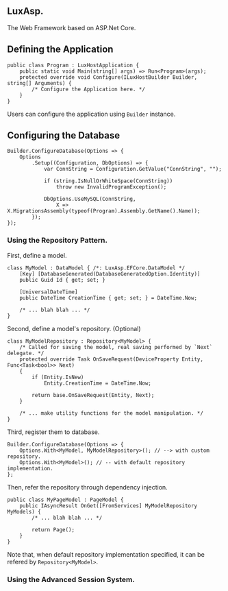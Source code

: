 ## LuxAsp.
The Web Framework based on ASP.Net Core.

## Defining the Application
```
public class Program : LuxHostApplication {
	public static void Main(string[] args) => Run<Program>(args);
	protected override void Configure(ILuxHostBuilder Builder, string[] Arguments) {
		/* Configure the Application here. */
	}
}
```
Users can configure the application using `Builder` instance.

## Configuring the Database
```
Builder.ConfigureDatabase(Options => {
	Options
		.Setup((Configuration, DbOptions) => {
			var ConnString = Configuration.GetValue("ConnString", "");
			
			if (string.IsNullOrWhiteSpace(ConnString))
				throw new InvalidProgramException();
			
			DbOptions.UseMySQL(ConnString, 
				X => X.MigrationsAssembly(typeof(Program).Assembly.GetName().Name));
		});
});
```

### Using the Repository Pattern.
First, define a model.
```
class MyModel : DataModel { /*: LuxAsp.EFCore.DataModel */
	[Key] [DatabaseGenerated(DatabaseGeneratedOption.Identity)]
	public Guid Id { get; set; }
	
	[UniversalDateTime]
	public DateTime CreationTime { get; set; } = DateTime.Now;

	/* ... blah blah ... */
}
```

Second, define a model's repository. (Optional)
```
class MyModelRepository : Repository<MyModel> {
	/* Called for saving the model, real saving performed by `Next` delegate. */
	protected override Task OnSaveRequest(DeviceProperty Entity, Func<Task<bool>> Next)
	{
		if (Entity.IsNew)
			Entity.CreationTime = DateTime.Now;

		return base.OnSaveRequest(Entity, Next);
	}
	
	/* ... make utility functions for the model manipulation. */
}
```

Third, register them to database.
```
Builder.ConfigureDatabase(Options => {
	Options.With<MyModel, MyModelRepository>(); // --> with custom repository.
	Options.With<MyModel>(); // -- with default repository implementation.
};
```

Then, refer the repository through dependency injection.
```
public class MyPageModel : PageModel {
	public IAsyncResult OnGet([FromServices] MyModelRepository MyModels) {
		/* ... blah blah ... */
		
		return Page();
	}
}
```

Note that, when default repository implementation specified, it can be refered by `Repository<MyModel>`.

### Using the Advanced Session System.